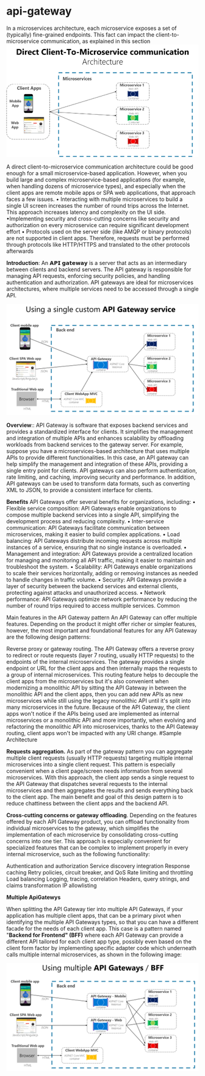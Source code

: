 # api-gateway

In a microservices architecture, each microservice exposes a set of (typically) fine-grained endpoints. 
This fact can impact the client-to-microservice communication, as explained in this section
![direct-client-to-microservice-communication.png](direct-client-to-microservice-communication.png)

A direct client-to-microservice communication architecture could be good enough for a small microservice-based application.
However, when you build large and complex microservice-based applications (for example, when handling dozens of
microservice types), and especially when the client apps are remote mobile apps or SPA web applications, that approach
faces a few issues.
• Interacting with multiple microservices to build a single UI screen increases the number of round trips across the Internet. 
  This approach increases latency and complexity on the UI side.
•Implementing security and cross-cutting concerns like security and authorization on every microservice can require significant development effort
• Protocols used on the server side (like AMQP or binary protocols) are not supported in client apps. Therefore, requests must be performed through protocols like HTTP/HTTPS and translated to the other protocols afterwards


**Introduction**:
An 𝗔𝗣𝗜 𝗴𝗮𝘁𝗲𝘄𝗮𝘆 is a server that acts as an intermediary between clients and backend servers. 
The API gateway is responsible for managing API requests, enforcing security policies, 
and handling authentication and authorization. API gateways are ideal for microservices architectures,
where multiple services need to be accessed through a single API.

![custom-service-api-gateway.png](custom-service-api-gateway.png)


**Overview**::
API Gateway is software that exposes backend services and provides a standardized interface for clients. 
It simplifies the management and integration of multiple APIs and enhances scalability by offloading workloads from 
backend services to the gateway server.
For example, suppose you have a microservices-based architecture that uses multiple APIs to provide different functionalities. 
In this case, an API gateway can help simplify the management and integration of these APIs, providing a single entry point for clients.
API gateways can also perform authentication, rate limiting, and caching, improving security and performance. 
In addition, API gateways can be used to transform data formats, such as converting XML to JSON, to provide a consistent interface for clients.

**Benefits** 
API Gateways offer several benefits for organizations, including:
•	Flexible service composition: API Gateways enable organizations to compose multiple backend services into a single API, simplifying the development process and reducing complexity.
•	Inter-service communication: API Gateways facilitate communication between microservices, making it easier to build complex applications.
•	Load balancing: API Gateways distribute incoming requests across multiple instances of a service, ensuring that no single instance is overloaded.
•	Management and integration: API Gateways provide a centralized location for managing and monitoring all API traffic, making it easier to maintain and troubleshoot the system.
•	Scalability: API Gateways enable organizations to scale their services horizontally, adding or removing instances as needed to handle changes in traffic volume.
•	Security: API Gateways provide a layer of security between the backend services and external clients, protecting against attacks and unauthorized access.
•	Network performance: API Gateways optimize network performance by reducing the number of round trips required to access multiple services.
Common

Main features in the API Gateway pattern
An API Gateway can offer multiple features. Depending on the product it might offer richer or simpler features, however,
the most important and foundational features for any API Gateway are the following design patterns:

Reverse proxy or gateway routing. The API Gateway offers a reverse proxy to redirect or route requests (layer 7 routing, 
usually HTTP requests) to the endpoints of the internal microservices. The gateway provides a single endpoint
or URL for the client apps and then internally maps the requests to a group of internal microservices.
This routing feature helps to decouple the client apps from the microservices but it's also convenient when modernizing
a monolithic API by sitting the API Gateway in between the monolithic API and the client apps, then you can add new APIs 
as new microservices while still using the legacy monolithic API until it's split into many microservices in the future.
Because of the API Gateway, the client apps won't notice if the APIs being used are implemented as internal microservices 
or a monolithic API and more importantly, when evolving and refactoring the monolithic API into microservices, 
thanks to the API Gateway routing, client apps won't be impacted with any URI change.
#Sample Architecture

**Requests aggregation.** As part of the gateway pattern you can aggregate multiple client requests (usually HTTP requests)
targeting multiple internal microservices into a single client request. This pattern is especially convenient 
when a client page/screen needs information from several microservices. With this approach, the client app sends a single 
request to the API Gateway that dispatches several requests to the internal microservices and then aggregates the results 
and sends everything back to the client app. 
The main benefit and goal of this design pattern is to reduce chattiness between the client apps and the backend API.

**Cross-cutting concerns or gateway offloading**. Depending on the features offered by each API Gateway product, you can offload functionality from individual microservices to the gateway, which simplifies the implementation of each microservice by consolidating cross-cutting concerns into one tier. This approach is especially convenient for specialized features that can be complex to implement properly in every internal microservice, such as the following functionality:

Authentication and authorization
Service discovery integration
Response caching
Retry policies, circuit breaker, and QoS
Rate limiting and throttling
Load balancing
Logging, tracing, correlation
Headers, query strings, and claims transformation
IP allowlisting


**Multiple ApiGatewys**

When splitting the API Gateway tier into multiple API Gateways, if your application has multiple client apps, 
that can be a primary pivot when identifying the multiple API Gateways types, so that you can have a different facade for 
the needs of each client app. This case is a pattern named "**Backend for Frontend" (BFF)** where each API Gateway can provide
a different API tailored for each client app type, possibly even based on the client form factor by implementing specific 
adapter code which underneath calls multiple internal microservices, as shown in the following image:


![multiple-custom-api-gateways.png](multiple-custom-api-gateways.png)
